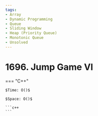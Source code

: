 ```yaml
---
tags:
- Array
- Dynamic Programming
- Queue
- Sliding Window
- Heap (Priority Queue)
- Monotonic Queue
- Unsolved
---
```



# 1696. Jump Game VI

=== "C++"

    $Time: O()$

    $Space: O()$

    ```c++
    ```